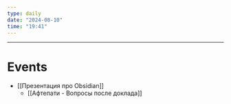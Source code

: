 ```yaml
---
type: daily
date: "2024-08-10"
time: "19:41"
---
```



---
# Events
- [[Презентация про Obsidian]]
	- [[Афтепати - Вопросы после доклада]]
